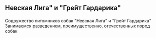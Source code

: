 ## Невская Лига" и "Грейт Гардарика"</p>
  
 Содружество питомников собак "Невская Лига" и "Грейт Гардарика"
Занимаемся разведением, преимущественно, отечественных пород собак<p>
